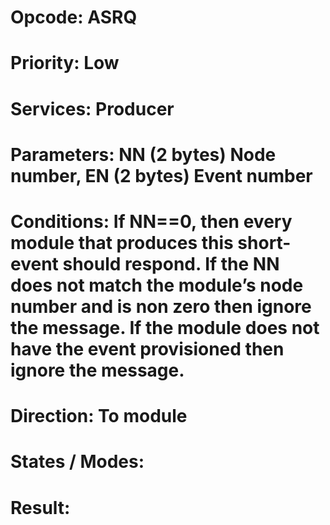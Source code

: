 # Opcode: ASRQ
# Priority: Low
# Services: Producer
# Parameters: NN (2 bytes) Node number, EN (2 bytes) Event number
# Conditions: If NN==0, then every module that produces this short-event should respond. If the NN does not match the module’s node number and is non zero then ignore the message. If the module does not have the event provisioned then ignore the message.
# Direction: To module
# States / Modes: 
# Result: 